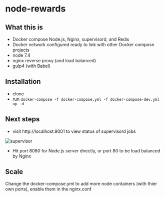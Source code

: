 # node-rewards

## What this is

- Docker compose Node.js, Nginx, supervisord, and Redis
- Docker network configured ready to link with other Docker compose projects
- node 7.4
- nginx reverse proxy (and load balanced)
- gulp4 (with Babel)

## Installation

- clone
- run `docker-compose -f docker-compose.yml -f docker-compose-dev.yml up -d`

## Next steps

- visit http://localhost:9001 to view status of supervisord jobs


![supervisor](https://github.com/chrisdlangton/node-rewards/blob/master/build/github/supervisor.png?raw=true)


- Hit port 8080 for Node.js server directly, or port 80 to be load balanced by Nginx

## Scale

Change the docker-compose.yml to add more node containers (with thier own ports), enable them in the nginx.conf

